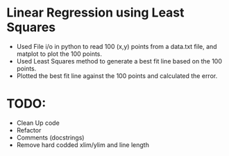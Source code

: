 # Linear Regression using Least Squares
- Used File i/o in python to read 100 (x,y) points from a data.txt file, and matplot to plot the 100 points.
- Used Least Squares method to generate a best fit line based on the 100 points. 
- Plotted the best fit line against the 100 points and calculated the error.


# TODO: 
- Clean Up code
- Refactor
- Comments (docstrings)
- Remove hard codded xlim/ylim and line length
  
